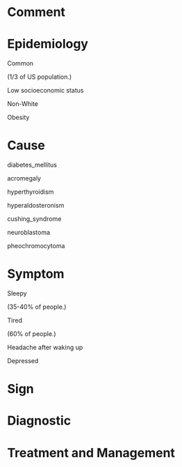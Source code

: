 # Comment

# Epidemiology

Common

(1/3 of US population.)

Low socioeconomic status

Non-White

Obesity

# Cause

diabetes_mellitus

acromegaly

hyperthyroidism

hyperaldosteronism

cushing_syndrome

neuroblastoma

pheochromocytoma

# Symptom

Sleepy

(35-40% of people.)

Tired

(60% of people.)

Headache after waking up

Depressed

# Sign

# Diagnostic

# Treatment and Management
